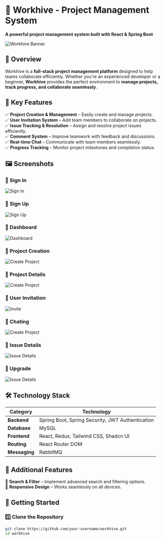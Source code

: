 # 🚀 Workhive - Project Management System  

**A powerful project management system built with React & Spring Boot**  

![Workhive Banner](src/assets/screenshots/banner.png) 

## 📌 Overview  
Workhive is a **full-stack project management platform** designed to help teams collaborate efficiently. Whether you're an experienced developer or a beginner, **Workhive** provides the perfect environment to **manage projects, track progress, and collaborate seamlessly**.  

## 🎯 Key Features  
✅ **Project Creation & Management** – Easily create and manage projects.  
✅ **User Invitation System** – Add team members to collaborate on projects.  
✅ **Issue Tracking & Resolution** – Assign and resolve project issues efficiently.  
✅ **Comment System** – Improve teamwork with feedback and discussions.  
✅ **Real-time Chat** – Communicate with team members seamlessly.  
✅ **Progress Tracking** – Monitor project milestones and completion status.  

## 🖼️ Screenshots  

### 🔹 Sign In  
![Sign In](src/assets/screenshots/signin.png)  

### 🔹 Sign Up  
![Sign Up](src/assets/screenshots/Sign%20UP.png)  

### 🔹 Dashboard  
![Dashboard](src/assets/screenshots/Dashboard.png)  

### 🔹 Project Creation  
![Create Project](src/assets/screenshots/create%20project.png)  

### 🔹 Project Details 
![Create Project](src/assets/screenshots/projectdetails.png)  

### 🔹 User Invitation  
![Invite](src/assets/screenshots/invite.png)  

### 🔹 Chating
![Create Project](src/assets/screenshots/Chating.png)  

### 🔹 Issue Details  
![Issue Details](src/assets/screenshots/issue%20details.png)  

### 🔹 Upgrade
![Issue Details](src/assets/screenshots/upgrade.png)  


## 🛠 Technology Stack  

| Category       | Technology  |
|---------------|------------|
| **Backend**   | Spring Boot, Spring Security, JWT Authentication |
| **Database**  | MySQL |
| **Frontend**  | React, Redux, Tailwind CSS, Shadcn UI |
| **Routing**   | React Router DOM |
| **Messaging** | RabbitMQ |

## 📌 Additional Features  
🔎 **Search & Filter** – Implement advanced search and filtering options.  
📱 **Responsive Design** – Works seamlessly on all devices.  

## 🚀 Getting Started  

### 1️⃣ Clone the Repository  
```bash
git clone https://github.com/your-username/workhive.git
cd workhive
